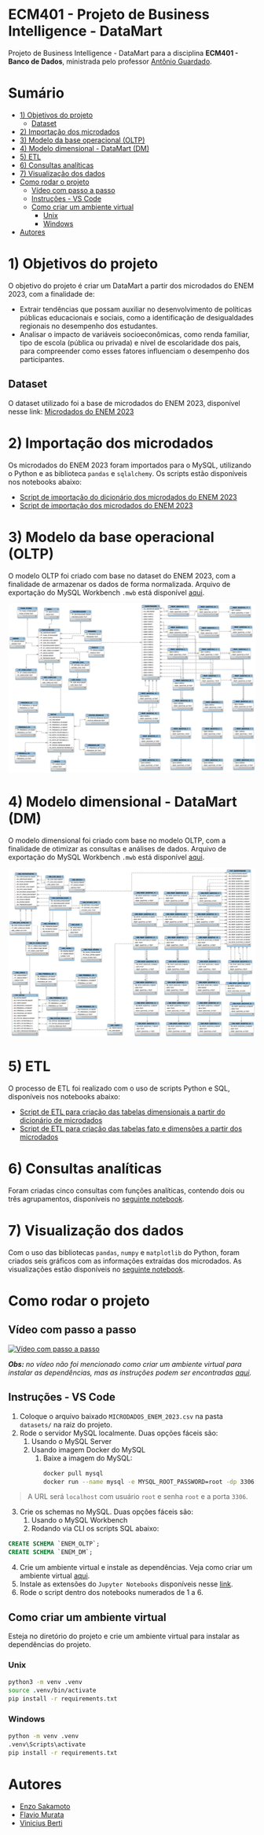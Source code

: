 # ECM401 - Projeto de Business Intelligence - DataMart

Projeto de Business Intelligence - DataMart para a disciplina **ECM401 - Banco de Dados**, ministrada pelo professor [Antônio Guardado](https://www.linkedin.com/in/antonio-fernando-nunes-guardado-7bb40b135/).

# Sumário
- [1) Objetivos do projeto](#1-objetivos-do-projeto)
  - [Dataset](#dataset)
- [2) Importação dos microdados](#2-importação-dos-microdados)
- [3) Modelo da base operacional (OLTP)](#3-modelo-da-base-operacional-oltp)
- [4) Modelo dimensional - DataMart (DM)](#4-modelo-dimensional---datamart-dm)
- [5) ETL](#5-etl)
- [6) Consultas analíticas](#6-consultas-analíticas)
- [7) Visualização dos dados](#7-visualização-dos-dados)
- [Como rodar o projeto](#como-rodar-o-projeto)
  - [Vídeo com passo a passo](#vídeo-com-passo-a-passo)
  - [Instruções - VS Code](#instruções---vs-code)
  - [Como criar um ambiente virtual](#como-criar-um-ambiente-virtual)
    - [Unix](#unix)
    - [Windows](#windows)
- [Autores](#autores)

# 1) Objetivos do projeto

O objetivo do projeto é criar um DataMart a partir dos microdados do ENEM 2023, com a finalidade de:

- Extrair tendências que possam auxiliar no desenvolvimento de políticas públicas educacionais e sociais, como a identificação de desigualdades regionais no desempenho dos estudantes.
- Analisar o impacto de variáveis socioeconômicas, como renda familiar, tipo de escola (pública ou privada) e nível de escolaridade dos pais, para compreender como esses fatores influenciam o desempenho dos participantes.

## Dataset

O dataset utilizado foi a base de microdados do ENEM 2023, disponível nesse link: [Microdados do ENEM 2023](https://www.gov.br/inep/pt-br/acesso-a-informacao/dados-abertos/microdados/enem)

# 2) Importação dos microdados

Os microdados do ENEM 2023 foram importados para o MySQL, utilizando o Python e as biblioteca `pandas` e `sqlalchemy`. Os scripts estão disponíveis nos notebooks abaixo:

- [Script de importação do dicionário dos microdados do ENEM 2023](./src/1%20-%20Importar%20dicionário%20de%20microdados.ipynb)
- [Script de importação dos microdados do ENEM 2023](./src/2%20-%20Importar%20microdados.ipynb)

# 3) Modelo da base operacional (OLTP)

O modelo OLTP foi criado com base no dataset do ENEM 2023, com a finalidade de armazenar os dados de forma normalizada. Arquivo de exportação do MySQL Workbench `.mwb` está disponível [aqui](./modelos/Modelo-OLTP.mwb).

![Modelo OLTP](./modelos/OLTP.png)

# 4) Modelo dimensional - DataMart (DM)

O modelo dimensional foi criado com base no modelo OLTP, com a finalidade de otimizar as consultas e análises de dados. Arquivo de exportação do MySQL Workbench `.mwb` está disponível [aqui](./modelos/Modelo-DM.mwb).

![Modelo Dimensional](./modelos/DM.png)

# 5) ETL

O processo de ETL foi realizado com o uso de scripts Python e SQL, disponíveis nos notebooks abaixo:

- [Script de ETL para criação das tabelas dimensionais a partir do dicionário de microdados](./src/3%20-%20ETL%20do%20dicionário%20de%20microdados.ipynb)
- [Script de ETL para criação das tabelas fato e dimensões a partir dos microdados](./src/4%20-%20ETL%20dos%20microdados.ipynb)

# 6) Consultas analíticas

Foram criadas cinco consultas com funções analíticas, contendo dois ou três agrupamentos, disponíveis no [seguinte notebook](./src/5%20-%20Selects%20analíticos.ipynb). 

# 7) Visualização dos dados

Com o uso das bibliotecas `pandas`, `numpy` e `matplotlib` do Python, foram criados seis gráficos com as informações extraídas dos microdados. As visualizações estão disponíveis no [seguinte notebook](./src/6%20-%20Visualização%20dos%20dados.ipynb).

# Como rodar o projeto

## Vídeo com passo a passo

[![Vídeo com passo a passo](https://img.youtube.com/vi/NzI7v51CfVo/sddefault.jpg)](https://youtu.be/NzI7v51CfVo)

***Obs:** no vídeo não foi mencionado como criar um ambiente virtual para instalar as dependências, mas as instruções podem ser encontradas [aqui](#como-criar-um-ambiente-virtual).*

## Instruções - VS Code

1. Coloque o arquivo baixado `MICRODADOS_ENEM_2023.csv` na pasta `datasets/` na raiz do projeto.
2. Rode o servidor MySQL localmente. Duas opções fáceis são:
   1. Usando o MySQL Server
   2. Usando imagem Docker do MySQL
      1. Baixe a imagem do MySQL:
         ```bash
         docker pull mysql
         docker run --name mysql -e MYSQL_ROOT_PASSWORD=root -dp 3306:3306 mysql
         ```
> A URL será `localhost` com usuário `root` e senha `root` e a porta `3306`.

3. Crie os schemas no MySQL. Duas opções fáceis são:
   1. Usando o MySQL Workbench
   2. Rodando via CLI os scripts SQL abaixo:

```sql
CREATE SCHEMA `ENEM_OLTP`;
CREATE SCHEMA `ENEM_DM`;
```

4. Crie um ambiente virtual e instale as dependências. Veja como criar um ambiente virtual [aqui](#como-criar-um-ambiente-virtual).
5. Instale as extensões do `Jupyter Notebooks` disponíveis nesse [link](https://marketplace.visualstudio.com/items?itemName=ms-toolsai.jupyter).
6. Rode o script dentro dos notebooks numerados de 1 a 6.

## Como criar um ambiente virtual

Esteja no diretório do projeto e crie um ambiente virtual para instalar as dependências do projeto.

### Unix

```bash
python3 -m venv .venv
source .venv/bin/activate
pip install -r requirements.txt
```

### Windows

```bash
python -m venv .venv
.venv\Scripts\activate
pip install -r requirements.txt
```

# Autores

- [Enzo Sakamoto](https://linkedin.com/in/enzosakamoto)
- [Flavio Murata](https://linkedin.com/in/02mrt/)
- [Vinicius Berti](https://linkedin.com/in/vinicius-berti-a80354209/)